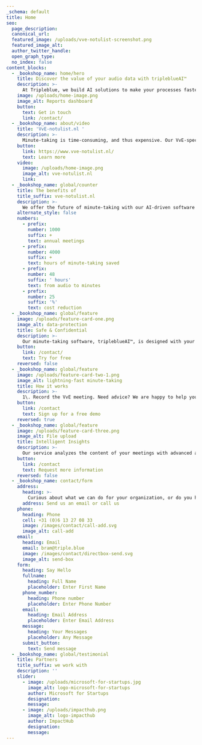 ```yaml
---
_schema: default
title: Home
seo:
  page_description:
  canonical_url:
  featured_image: /uploads/vve-notulist-screenshot.png
  featured_image_alt:
  author_twitter_handle:
  open_graph_type:
  no_index: false
content_blocks:
  - _bookshop_name: home/hero
    title: Discover the value of your audio data with tripleblueAI™
    description: >-
      At Tripleblue, we build AI solutions to make your processes faster, better, and more enjoyable. We specialize in continuously unlocking valuable insights from your audio and textual data, tailored to your needs.
    image: /uploads/home-image.png
    image_alt: Reports dashboard
    button:
      text: Get in touch
      link: /contact/
  - _bookshop_name: about/video
    title: 'VvE-notulist.nl '
    description: >-
      Minute-taking is time-consuming, and thus expensive. Our VvE-specialized minute-taking software, tripleblueAI™, takes this task off your hands by up to 95%. Our team is eager to assist you in setting up a demo.
    button:
      link: https://www.vve-notulist.nl/
      text: Learn more
    video:
      image: /uploads/home-image.png
      image_alt: vve-notulist.nl
      link:
  - _bookshop_name: global/counter
    title: The benefits of
    title_suffix: vve-notulist.nl
    description: >-
      We offer the future of minute-taking with our AI-driven software that transforms time-consuming work into a task of just a few minutes.
    alternate_style: false
    numbers:
      - prefix:
        number: 1000
        suffix: +
        text: annual meetings
      - prefix:
        number: 4000
        suffix: +
        text: hours of minute-taking saved
      - prefix:
        number: 48
        suffix: ' hours'
        text: from audio to minutes
      - prefix:
        number: 25
        suffix: '%'
        text: cost reduction
  - _bookshop_name: global/feature
    image: /uploads/feature-card-one.png
    image_alt: data-protection
    title: Safe & Confidential
    description: >-
      Our minute-taking software, tripleblueAI™, is designed with your trust as a core value. We adhere to strict security protocols and are fully committed to the General Data Protection Regulation (GDPR) to protect your data.
    button:
      link: /contact/
      text: Try for free
    reversed: false
  - _bookshop_name: global/feature
    image: /uploads/feature-card-two-1.png
    image_alt: lightning-fast minute-taking
    title: How it works
    description: >-
      1\. Record the VvE meeting. Need advice? We are happy to help you achieve the right sound quality.&nbsp;<br>2\. Upload the recording and agenda via the web application&nbsp;<br>3\. Within 1 to 2 days, you will receive an email with the completed minutes document.
    button:
      link: /contact
      text: Sign up for a free demo
    reversed: true
  - _bookshop_name: global/feature
    image: /uploads/feature-card-three.png
    image_alt: File upload
    title: Intelligent Insights
    description: >-
      Our service analyzes the content of your meetings with advanced algorithms, providing you not just accurate minutes but also valuable insights and action items.
    button:
      link: /contact
      text: Request more information
    reversed: false
  - _bookshop_name: contact/form
    address:
      heading: >-
        Curious about what we can do for your organization, or do you have a question?
      address: Send us an email or call us
    phone:
      heading: Phone
      cell: +31 (0)6 13 27 08 33
      image: /images/contact/call-add.svg
      image_alt: call-add
    email:
      heading: Email
      email: bram@triple.blue
      image: /images/contact/directbox-send.svg
      image_alt: send-box
    form:
      heading: Say Hello
      fullname:
        heading: Full Name
        placeholder: Enter First Name
      phone_number:
        heading: Phone number
        placeholder: Enter Phone Number
      email:
        heading: Email Address
        placeholder: Enter Email Address
      message:
        heading: Your Messages
        placeholder: Any Message
      submit_button:
        text: Send message
  - _bookshop_name: global/testimonial
    title: Partners
    title_suffix: we work with
    description: ''
    slider:
      - image: /uploads/microsoft-for-startups.jpg
        image_alt: logo-microsoft-for-startups
        author: Microsoft for Startups
        designation:
        message:
      - image: /uploads/impacthub.png
        image_alt: logo-impacthub
        author: ImpactHub
        designation:
        message:
---
```

